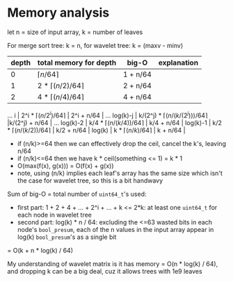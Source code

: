 # Memory analysis

let n = size of input array, k = number of leaves

For merge sort tree: k = n, for wavelet tree: k = (maxv - minv)

depth | total memory for depth | big-O | explanation
--- | --- | --- | ---
0 | $\lceil n / 64 \rceil$ | 1 + n/64 |
1 | 2 * $\lceil (n/2) / 64 \rceil$ | 2 + n/64 |
2 | 4 * $\lceil (n/4) / 64 \rceil$ | 4 + n/64 |
...
i | 2^i * $\lceil (n/2^i) / 64 \rceil$ | 2^i + n/64 |
...
log(k)-j | k/(2^j) * $\lceil (n/(k/(2^j))) / 64 \rceil$ |k/(2^j) + n/64 |
...
log(k)-2 | k/4 * $\lceil (n/(k/4)) / 64 \rceil$ | k/4 + n/64 |
log(k)-1 | k/2 * $\lceil (n/(k/2)) / 64 \rceil$ | k/2 + n/64 |
log(k) | k * $\lceil (n/k) / 64 \rceil$ | k + n/64 | <ul><li>if (n/k)>=64 then we can effectively drop the ceil, cancel the k's, leaving n/64 </li><li>if (n/k)<=64 then we have k * ceil(something <= 1) = k * 1</li><li>O(max(f(x), g(x))) = O(f(x) + g(x))</li><li>note, using (n/k) implies each leaf's array has the same size which isn't the case for wavelet tree, so this is a bit handwavy</li></ul>

Sum of big-O = total number of `uint64_t`'s used:
- first part: 1 + 2 + 4 + ... + 2^i + ... + k <= 2*k: at least one `uint64_t` for each node in wavelet tree
- second part: log(k) * n / 64: excluding the <=63 wasted bits in each node's `bool_presum`, each of the n values in the input array appear in log(k) `bool_presum`'s as a single bit

= O(k + n * log(k) / 64)

My understanding of wavelet matrix is it has memory = O(n * log(k) / 64), and dropping k can be a big deal, cuz it allows trees with 1e9 leaves

